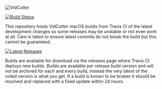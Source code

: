![VidCutter](http://vidcutter.ozmartians.com/vidcutter-banner.png)

[![Build Status](https://travis-ci.org/ozmartian/vidcutter-appimage.svg?branch=master)](https://travis-ci.org/ozmartian/vidcutter-appimage)

This repository hosts VidCutter macOS builds from Travis CI of the latest development changes so some releases may be unstable or not even work at all. Care is taken to ensure latest commits do not break the build but this cannot be guaranteed.

[![Latest Releases](http://tvlinker.ozmartians.com/images/button-latest-release.png)](https://github.com/ozmartian/vidcutter-osx/releases/latest)

Builds are available for download via the releases page where Travis CI deploys new builds. Builds are available per release build version and will not be archived for each and every build, instead the very latest of the noted version is what you get. If a build is known to be broken it should be resolved and replaced with a fixed update within 24 hours.
